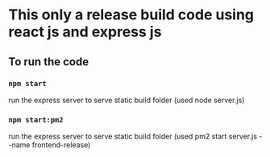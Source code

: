 # This only a release build code using react js and express js

## To run the code


### `npm start`
run the express server to serve static build folder (used node server.js)

### `npm start:pm2`
run the express server to serve static build folder (used pm2 start server.js --name frontend-release)
